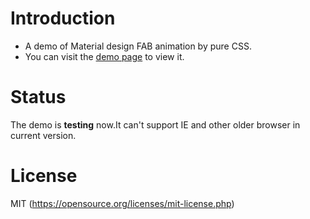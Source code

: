 # Introduction
- A demo of Material design FAB animation by pure CSS.
- You can visit the [demo page](https://zhang-kai.github.io/fab-css-animation-demo/demo.html) to view it.

# Status
The demo is **testing** now.It can't support IE and other older browser in current version.

# License
MIT (https://opensource.org/licenses/mit-license.php)
